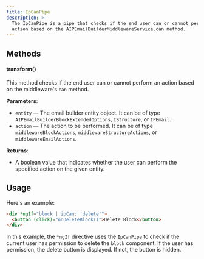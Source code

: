 ```yaml
---
title: IpCanPipe
description: >-
  The IpCanPipe is a pipe that checks if the end user can or cannot perform an
  action based on the AIPEmailBuilderMiddlewareService.can method.
---
```


## Methods

#### transform()

This method checks if the end user can or cannot perform an action based on the middleware's `can` method.

**Parameters**:

* `entity` — The email builder entity object. It can be of type `AIPEmailBuilderBlockExtendedOptions`, `IStructure`, or `IPEmail`.
* `action` — The action to be performed. It can be of type `middlewareBlockActions`, `middlewareStructureActions`, or `middlewareEmailActions`.

**Returns**:

* A boolean value that indicates whether the user can perform the specified action on the given entity.

## **Usage**

Here's an example:

```html
<div *ngIf="block | ipCan: 'delete'">
  <button (click)="onDeleteBlock()">Delete Block</button>
</div>
```

In this example, the `*ngIf` directive uses the `IpCanPipe` to check if the current user has permission to delete the `block` component. If the user has permission, the delete button is displayed. If not, the button is hidden.
